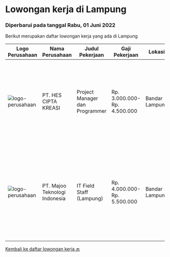 
  # Lowongan kerja di Lampung

  ### Diperbarui pada tanggal Rabu, 01 Juni 2022

  Berikut merupakan daftar lowongan kerja yang ada di Lampung

  |Logo Perusahaan | Nama Perusahaan | Judul Pekerjaan | Gaji Pekerjaan | Lokasi | Deskripsi | Tanggal diunggah | Pranala |
  | -------------- | --------------- | --------------- | --------- | --------- | -------------- | ------- | ----------- |
  |![logo-perusahaan](https://image-service-cdn.seek.com.au/182190f85ceef3dea3a8e73c95ed72d1e0d24be3/ee4dce1061f3f616224767ad58cb2fc751b8d2dc)|PT. HES CIPTA KREASI|Project Manager dan Programmer|Rp. 3.000.000-Rp. 4.500.000|Bandar Lampung|Lowongan Project Manager &amp; ProgrammerPT. HES CIPTA KREASI, merupakan perusahaan rintisan yang bergerak di bidang aplikasi jasa, membuka lowongan...|Sabtu, 21 Mei 2022|https://www.jobstreet.co.id/id/job/project-manager-dan-programmer-3872304?token=0~e75e877d-92a4-4e18-b686-08717d5584cf&sectionRank=1&jobId=jobstreet-id-job-3872304|
|![logo-perusahaan](https://image-service-cdn.seek.com.au/2a2c8a948d223cf92abbc34c9b4e6cee325386db/ee4dce1061f3f616224767ad58cb2fc751b8d2dc)|PT. Majoo Teknologi Indonesia|IT Field Staff (Lampung)|Rp. 4.000.000-Rp. 5.500.000|Bandar Lampung|Melakukan instalasi beserta pengaturan software dan hardware majoo. Memberikan edukasi (training) kepada staff / manager/ owner mengenai cara...|Rabu, 04 Mei 2022|https://www.jobstreet.co.id/id/job/it-field-staff-lampung-3871444?token=0~e75e877d-92a4-4e18-b686-08717d5584cf&sectionRank=2&jobId=jobstreet-id-job-3871444|


  [Kembali ke daftar lowongan kerja 🔙](../README.md#daftar-lowongan-kerja)
  